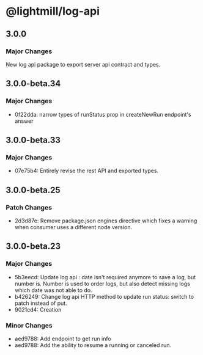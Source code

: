 # @lightmill/log-api

## 3.0.0

### Major Changes

New log api package to export server api contract and types.

## 3.0.0-beta.34

### Major Changes

- 0f22dda: narrow types of runStatus prop in createNewRun endpoint's answer

## 3.0.0-beta.33

### Major Changes

- 07e75b4: Entirely revise the rest API and exported types.

## 3.0.0-beta.25

### Patch Changes

- 2d3d87e: Remove package.json engines directive which fixes a warning when consumer uses a different node version.

## 3.0.0-beta.23

### Major Changes

- 5b3eecd: Update log api : date isn't required anymore to save a log, but number is. Number is used to order logs, but also detect missing logs which date was not able to do.
- b426249: Change log api HTTP method to update run status: switch to patch instead of put.
- 9021cd4: Creation

### Minor Changes

- aed9788: Add endpoint to get run info
- aed9788: Add the ability to resume a running or canceled run.
